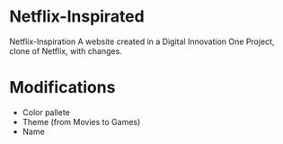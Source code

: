 # Netflix-Inspirated
Netflix-Inspiration A website created in a Digital Innovation One Project, clone of Netflix, with changes.
# Modifications
 - Color pallete
 - Theme (from Movies to Games)
 - Name
